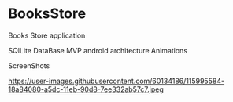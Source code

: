 # BooksStore

Books Store application

SQlLite DataBase
MVP android architecture
Animations

ScreenShots

https://user-images.githubusercontent.com/60134186/115995584-18a84080-a5dc-11eb-90d8-7ee332ab57c7.jpeg
